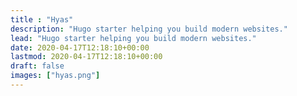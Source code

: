 ```yaml
---
title : "Hyas"
description: "Hugo starter helping you build modern websites."
lead: "Hugo starter helping you build modern websites."
date: 2020-04-17T12:18:10+00:00
lastmod: 2020-04-17T12:18:10+00:00
draft: false
images: ["hyas.png"]
---
```

